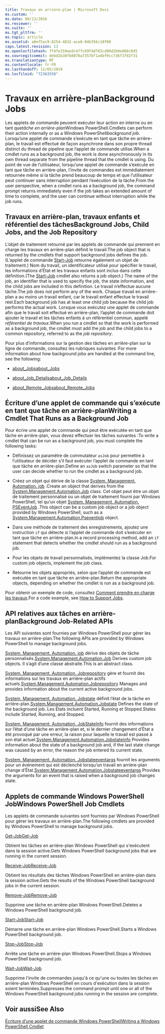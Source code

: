 ```yaml
---
title: Travaux en arrière-plan | Microsoft Docs
ms.custom: ''
ms.date: 09/13/2016
ms.reviewer: ''
ms.suite: ''
ms.tgt_pltfrm: ''
ms.topic: article
ms.assetid: a0ef5ac9-8254-4832-ace8-84b356c10f08
caps.latest.revision: 13
ms.openlocfilehash: ff4fe159eedc47fc69f4d783cd90d2b0e888c0d5
ms.sourcegitcommit: debd2b38fb8070a7357bf1a4bf9cc736f3702f31
ms.translationtype: MT
ms.contentlocale: fr-FR
ms.lasthandoff: 12/05/2019
ms.locfileid: "72363558"
---
```

# <a name="background-jobs"></a><span data-ttu-id="268a5-102">Travaux en arrière-plan</span><span class="sxs-lookup"><span data-stu-id="268a5-102">Background Jobs</span></span>

<span data-ttu-id="268a5-103">Les applets de commande peuvent exécuter leur action en interne ou en tant que*tâche en arrière-plan*Windows PowerShell.</span><span class="sxs-lookup"><span data-stu-id="268a5-103">Cmdlets can perform their action internally or as a Windows PowerShell*background job*.</span></span> <span data-ttu-id="268a5-104">Lorsqu’une applet de commande s’exécute en tant que tâche en arrière-plan, le travail est effectué de façon asynchrone dans son propre thread distinct du thread de pipeline que l’applet de commande utilise.</span><span class="sxs-lookup"><span data-stu-id="268a5-104">When a cmdlet runs as a background job, the work is done asynchronously in its own thread separate from the pipeline thread that the cmdlet is using.</span></span> <span data-ttu-id="268a5-105">Du point de vue de l’utilisateur, lorsqu’une applet de commande s’exécute en tant que tâche en arrière-plan, l’invite de commandes est immédiatement retournée même si la tâche prend beaucoup de temps et que l’utilisateur peut continuer sans interruption pendant l’exécution de la tâche.</span><span class="sxs-lookup"><span data-stu-id="268a5-105">From the user perspective, when a cmdlet runs as a background job, the command prompt returns immediately even if the job takes an extended amount of time to complete, and the user can continue without interruption while the job runs.</span></span>

## <a name="background-jobs-child-jobs-and-the-job-repository"></a><span data-ttu-id="268a5-106">Travaux en arrière-plan, travaux enfants et référentiel des tâches</span><span class="sxs-lookup"><span data-stu-id="268a5-106">Background Jobs, Child Jobs, and the Job Repository</span></span>

<span data-ttu-id="268a5-107">L’objet de traitement retourné par les applets de commande qui prennent en charge les travaux en arrière-plan définit le travail.</span><span class="sxs-lookup"><span data-stu-id="268a5-107">The job object that is returned by the cmdlets that support background jobs defines the job.</span></span> <span data-ttu-id="268a5-108">(L’applet de commande [Start-Job](/powershell/module/Microsoft.PowerShell.Core/Start-Job) retourne également un objet de traitement.) Nom du travail, un identificateur utilisé pour spécifier le travail, les informations d’État et les travaux enfants sont inclus dans cette définition.</span><span class="sxs-lookup"><span data-stu-id="268a5-108">(The [Start-Job](/powershell/module/Microsoft.PowerShell.Core/Start-Job) cmdlet also returns a job object.) The name of the job, an identifier that is used to specify the job, the state information, and the child jobs are included in this definition.</span></span> <span data-ttu-id="268a5-109">Le travail n’effectue aucune tâche.</span><span class="sxs-lookup"><span data-stu-id="268a5-109">The job does not perform any of the work.</span></span> <span data-ttu-id="268a5-110">Chaque travail en arrière-plan a au moins un travail enfant, car le travail enfant effectue le travail réel.</span><span class="sxs-lookup"><span data-stu-id="268a5-110">Each background job has at least one child job because the child job performs the actual work.</span></span> <span data-ttu-id="268a5-111">Lorsque vous exécutez une applet de commande afin que le travail soit effectué en arrière-plan, l’applet de commande doit ajouter le travail et les tâches enfants à un référentiel commun, appelé *référentiel de travaux*.</span><span class="sxs-lookup"><span data-stu-id="268a5-111">When you run a cmdlet so that the work is performed as a background job, the cmdlet must add the job and the child jobs to a common repository, referred to as the *job repository*.</span></span>

<span data-ttu-id="268a5-112">Pour plus d’informations sur la gestion des tâches en arrière-plan sur la ligne de commande, consultez les rubriques suivantes :</span><span class="sxs-lookup"><span data-stu-id="268a5-112">For more information about how background jobs are handled at the command line, see the following:</span></span>

- [<span data-ttu-id="268a5-113">about_Jobs</span><span class="sxs-lookup"><span data-stu-id="268a5-113">about_Jobs</span></span>](/powershell/module/microsoft.powershell.core/about/about_jobs)

- [<span data-ttu-id="268a5-114">about_Job_Details</span><span class="sxs-lookup"><span data-stu-id="268a5-114">about_Job_Details</span></span>](/powershell/module/microsoft.powershell.core/about/about_job_details)

- [<span data-ttu-id="268a5-115">about_Remote_Jobs</span><span class="sxs-lookup"><span data-stu-id="268a5-115">about_Remote_Jobs</span></span>](/powershell/module/microsoft.powershell.core/about/about_remote_jobs)

## <a name="writing-a-cmdlet-that-runs-as-a-background-job"></a><span data-ttu-id="268a5-116">Écriture d’une applet de commande qui s’exécute en tant que tâche en arrière-plan</span><span class="sxs-lookup"><span data-stu-id="268a5-116">Writing a Cmdlet That Runs as a Background Job</span></span>

<span data-ttu-id="268a5-117">Pour écrire une applet de commande qui peut être exécutée en tant que tâche en arrière-plan, vous devez effectuer les tâches suivantes :</span><span class="sxs-lookup"><span data-stu-id="268a5-117">To write a cmdlet that can be run as a background job, you must complete the following tasks:</span></span>

- <span data-ttu-id="268a5-118">Définissez un paramètre de commutateur `asJob` pour permettre à l’utilisateur de décider s’il faut exécuter l’applet de commande en tant que tâche en arrière-plan.</span><span class="sxs-lookup"><span data-stu-id="268a5-118">Define an `asJob` switch parameter so that the user can decide whether to run the cmdlet as a background job.</span></span>

- <span data-ttu-id="268a5-119">Créez un objet qui dérive de la classe [System. Management. Automation. job](/dotnet/api/System.Management.Automation.Job) .</span><span class="sxs-lookup"><span data-stu-id="268a5-119">Create an object that derives from the [System.Management.Automation.Job](/dotnet/api/System.Management.Automation.Job) class.</span></span> <span data-ttu-id="268a5-120">Cet objet peut être un objet de traitement personnalisé ou un objet de traitement fourni par Windows PowerShell, tel qu’un objet [System. Management. Automation. PSEventJob](/dotnet/api/System.Management.Automation.PSEventJob) .</span><span class="sxs-lookup"><span data-stu-id="268a5-120">This object can be a custom job object or a job object provided by Windows PowerShell, such as a [System.Management.Automation.Pseventjob](/dotnet/api/System.Management.Automation.PSEventJob) object.</span></span>

- <span data-ttu-id="268a5-121">Dans une méthode de traitement des enregistrements, ajoutez une instruction `if` qui détecte si l’applet de commande doit s’exécuter en tant que tâche en arrière-plan.</span><span class="sxs-lookup"><span data-stu-id="268a5-121">In a record processing method, add an `if` statement that detects whether the cmdlet should run as a background job.</span></span>

- <span data-ttu-id="268a5-122">Pour les objets de travail personnalisés, implémentez la classe Job.</span><span class="sxs-lookup"><span data-stu-id="268a5-122">For custom job objects, implement the job class.</span></span>

- <span data-ttu-id="268a5-123">Retourne les objets appropriés, selon que l’applet de commande est exécutée en tant que tâche en arrière-plan.</span><span class="sxs-lookup"><span data-stu-id="268a5-123">Return the appropriate objects, depending on whether the cmdlet is run as a background job.</span></span>

<span data-ttu-id="268a5-124">Pour obtenir un exemple de code, consultez [Comment prendre en charge les travaux](./how-to-support-jobs.md).</span><span class="sxs-lookup"><span data-stu-id="268a5-124">For a code example, see [How to Support Jobs](./how-to-support-jobs.md).</span></span>

## <a name="background-job-related-apis"></a><span data-ttu-id="268a5-125">API relatives aux tâches en arrière-plan</span><span class="sxs-lookup"><span data-stu-id="268a5-125">Background Job-Related APIs</span></span>

<span data-ttu-id="268a5-126">Les API suivantes sont fournies par Windows PowerShell pour gérer les travaux en arrière-plan.</span><span class="sxs-lookup"><span data-stu-id="268a5-126">The following APIs are provided by Windows PowerShell to manage background jobs.</span></span>

<span data-ttu-id="268a5-127">[System. Management. Automation. job](/dotnet/api/System.Management.Automation.Job) dérive des objets de tâche personnalisés.</span><span class="sxs-lookup"><span data-stu-id="268a5-127">[System.Management.Automation.Job](/dotnet/api/System.Management.Automation.Job) Derives custom job objects.</span></span> <span data-ttu-id="268a5-128">Il s’agit d’une classe abstraite.</span><span class="sxs-lookup"><span data-stu-id="268a5-128">This is an abstract class.</span></span>

<span data-ttu-id="268a5-129">[System. Management. Automation. Jobrepository](/dotnet/api/System.Management.Automation.JobRepository) gère et fournit des informations sur les travaux en arrière-plan actifs actuels.</span><span class="sxs-lookup"><span data-stu-id="268a5-129">[System.Management.Automation.Jobrepository](/dotnet/api/System.Management.Automation.JobRepository) Manages and provides information about the current active background jobs.</span></span>

<span data-ttu-id="268a5-130">[System. Management. Automation. Jobstate](/dotnet/api/System.Management.Automation.JobState) définit l’état de la tâche en arrière-plan.</span><span class="sxs-lookup"><span data-stu-id="268a5-130">[System.Management.Automation.Jobstate](/dotnet/api/System.Management.Automation.JobState) Defines the state of the background job.</span></span> <span data-ttu-id="268a5-131">Les États incluent Started, Running et Stopped.</span><span class="sxs-lookup"><span data-stu-id="268a5-131">States include Started, Running, and Stopped.</span></span>

<span data-ttu-id="268a5-132">[System. Management. Automation. JobStateInfo](/dotnet/api/System.Management.Automation.JobStateInfo) fournit des informations sur l’état d’une tâche en arrière-plan et, si le dernier changement d’État a été provoqué par une erreur, la raison pour laquelle le travail est passé à son état actuel.</span><span class="sxs-lookup"><span data-stu-id="268a5-132">[System.Management.Automation.Jobstateinfo](/dotnet/api/System.Management.Automation.JobStateInfo) Provides information about the state of a background job and, if the last state change was caused by an error, the reason the job entered its current state.</span></span>

<span data-ttu-id="268a5-133">[System. Management. Automation. Jobstateeventargs](/dotnet/api/System.Management.Automation.JobStateEventArgs) fournit les arguments pour un événement qui est déclenché lorsqu’un travail en arrière-plan change d’État.</span><span class="sxs-lookup"><span data-stu-id="268a5-133">[System.Management.Automation.Jobstateeventargs](/dotnet/api/System.Management.Automation.JobStateEventArgs) Provides the arguments for an event that is raised when a background job changes state.</span></span>

## <a name="windows-powershell-job-cmdlets"></a><span data-ttu-id="268a5-134">Applets de commande Windows PowerShell Job</span><span class="sxs-lookup"><span data-stu-id="268a5-134">Windows PowerShell Job Cmdlets</span></span>

<span data-ttu-id="268a5-135">Les applets de commande suivantes sont fournies par Windows PowerShell pour gérer les travaux en arrière-plan.</span><span class="sxs-lookup"><span data-stu-id="268a5-135">The following cmdlets are provided by Windows PowerShell to manage background jobs.</span></span>

[<span data-ttu-id="268a5-136">Get-Job</span><span class="sxs-lookup"><span data-stu-id="268a5-136">Get-Job</span></span>](/powershell/module/Microsoft.PowerShell.Core/Get-Job)

<span data-ttu-id="268a5-137">Obtient les tâches en arrière-plan Windows PowerShell qui s'exécutent dans la session active.</span><span class="sxs-lookup"><span data-stu-id="268a5-137">Gets Windows PowerShell background jobs that are running in the current session.</span></span>

[<span data-ttu-id="268a5-138">Receive-Job</span><span class="sxs-lookup"><span data-stu-id="268a5-138">Receive-Job</span></span>](/powershell/module/Microsoft.PowerShell.Core/Receive-Job)

<span data-ttu-id="268a5-139">Obtient les résultats des tâches Windows PowerShell en arrière-plan dans la session active.</span><span class="sxs-lookup"><span data-stu-id="268a5-139">Gets the results of the Windows PowerShell background jobs in the current session.</span></span>

[<span data-ttu-id="268a5-140">Remove-Job</span><span class="sxs-lookup"><span data-stu-id="268a5-140">Remove-Job</span></span>](/powershell/module/Microsoft.PowerShell.Core/Remove-Job)

<span data-ttu-id="268a5-141">Supprime une tâche en arrière-plan Windows PowerShell.</span><span class="sxs-lookup"><span data-stu-id="268a5-141">Deletes a Windows PowerShell background job.</span></span>

[<span data-ttu-id="268a5-142">Start-Job</span><span class="sxs-lookup"><span data-stu-id="268a5-142">Start-Job</span></span>](/powershell/module/Microsoft.PowerShell.Core/Start-Job)

<span data-ttu-id="268a5-143">Démarre une tâche en arrière-plan Windows PowerShell.</span><span class="sxs-lookup"><span data-stu-id="268a5-143">Starts a Windows PowerShell background job.</span></span>

[<span data-ttu-id="268a5-144">Stop-Job</span><span class="sxs-lookup"><span data-stu-id="268a5-144">Stop-Job</span></span>](/powershell/module/Microsoft.PowerShell.Core/Stop-Job)

<span data-ttu-id="268a5-145">Arrête une tâche en arrière-plan Windows PowerShell.</span><span class="sxs-lookup"><span data-stu-id="268a5-145">Stops a Windows PowerShell background job.</span></span>

[<span data-ttu-id="268a5-146">Wait-Job</span><span class="sxs-lookup"><span data-stu-id="268a5-146">Wait-Job</span></span>](/powershell/module/Microsoft.PowerShell.Core/Wait-Job)

<span data-ttu-id="268a5-147">Supprime l'invite de commandes jusqu'à ce qu'une ou toutes les tâches en arrière-plan Windows PowerShell en cours d'exécution dans la session soient terminées.</span><span class="sxs-lookup"><span data-stu-id="268a5-147">Suppresses the command prompt until one or all of the Windows PowerShell background jobs running in the session are complete.</span></span>

## <a name="see-also"></a><span data-ttu-id="268a5-148">Voir aussi</span><span class="sxs-lookup"><span data-stu-id="268a5-148">See Also</span></span>

[<span data-ttu-id="268a5-149">Écriture d’une applet de commande Windows PowerShell</span><span class="sxs-lookup"><span data-stu-id="268a5-149">Writing a Windows PowerShell Cmdlet</span></span>](./writing-a-windows-powershell-cmdlet.md)
